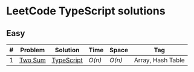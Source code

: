 # LeetCode TypeScript solutions

## Easy

| #   | Problem                                           | Solution                                                                                | Time   | Space  | Tag               |
| --- | ------------------------------------------------- | --------------------------------------------------------------------------------------- | ------ | ------ | ----------------- |
| 1   | [Two Sum](https://leetcode.com/problems/two-sum/) | [TypeScript](https://github.com/sandrig/leetcode/blob/master/typescript/001_Two_Sum.md) | _O(n)_ | _O(n)_ | Array, Hash Table |
